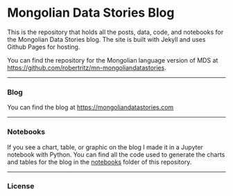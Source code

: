  # Mongolian Data Stories Blog 

This is the repository that holds all the posts, data, code, and notebooks for the Mongolian Data Stories blog. The site is built with Jekyll and uses Github Pages for hosting.

You can find the repository for the Mongolian language version of MDS at https://github.com/robertritz/mn-mongoliandatastories.

* * *

### Blog

You can find the blog at https://mongoliandatastories.com


* * *

### Notebooks

If you see a chart, table, or graphic on the blog I made it in a Jupyter notebook with Python. You can find all the code used to generate the charts and tables for the blog in the [notebooks](https://github.com/robertritz/mongoliandatastories/tree/main/notebooks) folder of this repository.


* * *

### License

